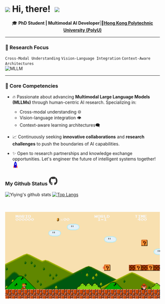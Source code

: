 # <img src="https://github.com/TheDudeThatCode/TheDudeThatCode/blob/master/Assets/Hi.gif" width="29px"> **Hi, there!** &nbsp;<img src="https://github.com/TheDudeThatCode/TheDudeThatCode/blob/master/Assets/Earth.gif" width="24px">


<div align="center">

🎓 **PhD Student | Multimodal AI Developer**|📍[**Hong Kong Polytechnic University (PolyU)**](https://www.polyu.edu.hk/)

</div>

---

### 🔭 Research Focus
`Cross-Modal Understanding` `Vision-Language Integration` `Context-Aware Architectures`  
<img src="https://img.shields.io/badge/Multimodal%20AI-Research-blueviolet?style=flat&logo=openai" alt="MLLM">

---

### 🚀 Core Competencies

- 🔥 Passionate about advancing <b>Multimodal Large Language Models (MLLMs)</b> through human-centric AI research. Specializing in:
  - Cross-modal understanding 🌐
  - Vision-language integration 👁️
  - Context-aware learning architectures🗨️

- 📈 Continuously seeking <b>innovative collaborations</b> and <b>research challenges</b> to push the boundaries of AI capabilities. 

- ✨ Open to research partnerships and knowledge exchange opportunities. Let's engineer the future of intelligent systems together! <img src='./assets/Rocket.gif' width=19px>

### My Github Status <img src="./assets/Code Coding GIF by EscuelaDevRock.gif" width="30px">

![Yiying's github stats](https://github-readme-stats.vercel.app/api?username=YiyingDong&show_icons=true&title_color=ffc857&icon_color=8ac926&text_color=daf7dc&bg_color=151515&hide=issues)
[![Top Langs](https://github-readme-stats.vercel.app/api/top-langs/?username=YiyingDong&layout=compact&text_color=daf7dc&bg_color=151515&hide=css,html,php)](https://github.com/anuraghazra/github-readme-stats)

<!-- <a href="https://github.com/YiyingDong/YiyingDong">
  <img align="center" src="https://github-readme-stats.vercel.app/api/pin/?username=YiyingDong&repo=YiyingDong&theme=dark" />
</a>

<a href="https://github.com/YiyingDong/Fun-with-DS-and-Algo">
 <img align="center" src="https://github-readme-stats.vercel.app/api/pin/?username=YiyingDong&repo=Fun-with-DS-and-Algo&theme=dark" />
</a> -->

<br>
<!--
![Shubhamdeep's github stats](https://github-readme-stats.vercel.app/api?username=TheDudeThatCode&show_icons=true&hide_border=true)
-->

<br>

<img src=".\assets\mario GIF.gif" alt="Mario Game" width="980">

<br>

<!-- # Connect with me<img src="https://github.com/TheDudeThatCode/TheDudeThatCode/blob/master/Assets/Handshake.gif" height="32px">



| [<img src="https://github.com/TheDudeThatCode/TheDudeThatCode/blob/master/Assets/Linkedin.svg" alt="Linkedin Logo" width="32">](https://www.linkedin.com/in/yiying-dong-935607216/) | [<img src="https://github.com/TheDudeThatCode/TheDudeThatCode/blob/master/Assets/Twitter.svg" alt="Twitter Logo" width="32">](https://twitter.com/TheDudeThatCode) | [<img src="https://github.com/TheDudeThatCode/TheDudeThatCode/blob/master/Assets/Instagram.svg" alt="instagram logo" width="32">](https://www.instagram.com/thedudethatcode/)| [<img src="https://cdn.svgporn.com/logos/github-icon.svg" alt="Github logo" width="34">](https://github.com/TheDudeThatCode) | [<img src="https://github.com/TheDudeThatCode/TheDudeThatCode/blob/master/Assets/HackerRank.svg" alt="HackerRank Logo" width="30">](https://www.hackerrank.com/) | [<img src="https://cdn.svgporn.com/logos/stackoverflow-icon.svg" alt="Stackoverflow Logo" width="28">](https://stackoverflow.com/users/13944080/thedudethatcode) | [<img src="https://cdn.svgporn.com/logos/medium.svg" alt="Medium Logo" width="30">](https://medium.com/@shubhamdeepjha) | [<img src="https://github.com/TheDudeThatCode/TheDudeThatCode/blob/master/Assets/Gmail.svg" alt="Gmail logo" height="32">](mailto:thedudethatcode@gmail.com)
|:---:|:---:|:---:|:---:|:---:|:---:|:---:|:---:| -->


<!-- 
<br>
<br>
 -->





<!--

![Dino](https://github.com/TheDudeThatCode/TheDudeThatCode/blob/master/Assets/dino.gif)

<a href="https://in.linkedin.com/in/TheDudeThatCode">
    <img align="left" alt="Shubhamdeep Jha | Linkedin" width="24px" src="https://github.com/TheDudeThatCode/TheDudeThatCode/blob/master/Assets/Linkedin.svg" />
  </a> &nbsp;&nbsp;
  <a href="https://twitter.com/TheDudeThatCode">
    <img align="left" alt="Shubhamdeep Jha | Twitter" width="26px" src="https://github.com/TheDudeThatCode/TheDudeThatCode/blob/master/Assets/Twitter.svg" />
  </a> &nbsp;&nbsp;
  <a href="https://www.instagram.com/thedudethatcode/">
    <img align="left" alt="Shubhamdeep Jha | Instagram" width="24px" src="https://github.com/TheDudeThatCode/TheDudeThatCode/blob/master/Assets/Instagram.svg" />
  </a> &nbsp;&nbsp;
  <a href="mailto:shubhamdeepjha@gmail.com">
    <img align="left" alt="Shubhamdeep Jha | Gmail" width="26px" src="https://github.com/TheDudeThatCode/TheDudeThatCode/blob/master/Assets/Gmail.svg" />
  </a>
  
  
  
| [<img src="https://github.com/TheDudeThatCode/TheDudeThatCode/blob/master/Assets/Linkedin.svg" alt="Shubhamdeep Jha | Linkedin" width="34">](https://in.linkedin.com/in/TheDudeThatCode) | [<img src="https://github.com/TheDudeThatCode/TheDudeThatCode/blob/master/Assets/Instagram.svg" alt="instagram logo" width="24">](https://www.instagram.com/delta231_/) | [<img src="https://raw.githubusercontent.com/Delta456/Delta456/master/img/dev.png" alt="dev logo" width="24">](https://dev.to/delta456)| [<img src="https://raw.githubusercontent.com/Delta456/Delta456/master/img/deviant_art.jpg" alt="dev logo" width="24">](https://www.deviantart.com/delta2318) | [<img src="https://raw.githubusercontent.com/Delta456/Delta456/master/img/twitter.png" alt="twitter logo" width="34">](https://twitter.com/Delta2315) | [<img src="https://raw.githubusercontent.com/Delta456/Delta456/master/img/stack.svg" alt="stack logo" width="24">](https://stackoverflow.com/users/10053063/delta231) | [<img src="https://raw.githubusercontent.com/Delta456/Delta456/master/img/gitlab.png" alt="gitlab logo" width="24">](https://gitlab.com/Delta456) | [<img src="https://raw.githubusercontent.com/Delta456/Delta456/master/img/reddit.jpg" alt="reddit logo" width="24">](https://www.reddit.com/user/Delta231)
|---|---|---|---|---|---|---|---|
